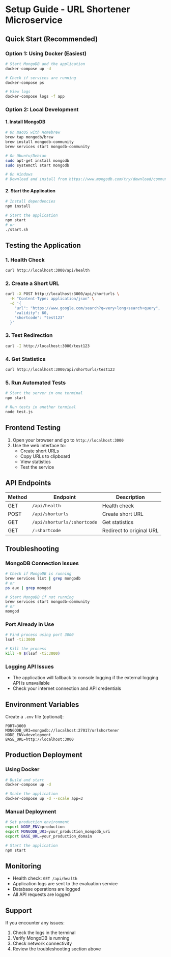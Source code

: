 # Setup Guide - URL Shortener Microservice

## Quick Start (Recommended)

### Option 1: Using Docker (Easiest)
```bash
# Start MongoDB and the application
docker-compose up -d

# Check if services are running
docker-compose ps

# View logs
docker-compose logs -f app
```

### Option 2: Local Development

#### 1. Install MongoDB
```bash
# On macOS with Homebrew
brew tap mongodb/brew
brew install mongodb-community
brew services start mongodb-community

# On Ubuntu/Debian
sudo apt-get install mongodb
sudo systemctl start mongodb

# On Windows
# Download and install from https://www.mongodb.com/try/download/community
```

#### 2. Start the Application
```bash
# Install dependencies
npm install

# Start the application
npm start
# or
./start.sh
```

## Testing the Application

### 1. Health Check
```bash
curl http://localhost:3000/api/health
```

### 2. Create a Short URL
```bash
curl -X POST http://localhost:3000/api/shorturls \
  -H "Content-Type: application/json" \
  -d '{
    "url": "https://www.google.com/search?q=very+long+search+query",
    "validity": 60,
    "shortcode": "test123"
  }'
```

### 3. Test Redirection
```bash
curl -I http://localhost:3000/test123
```

### 4. Get Statistics
```bash
curl http://localhost:3000/api/shorturls/test123
```

### 5. Run Automated Tests
```bash
# Start the server in one terminal
npm start

# Run tests in another terminal
node test.js
```

## Frontend Testing

1. Open your browser and go to `http://localhost:3000`
2. Use the web interface to:
   - Create short URLs
   - Copy URLs to clipboard
   - View statistics
   - Test the service

## API Endpoints

| Method | Endpoint | Description |
|--------|----------|-------------|
| GET | `/api/health` | Health check |
| POST | `/api/shorturls` | Create short URL |
| GET | `/api/shorturls/:shortcode` | Get statistics |
| GET | `/:shortcode` | Redirect to original URL |

## Troubleshooting

### MongoDB Connection Issues
```bash
# Check if MongoDB is running
brew services list | grep mongodb
# or
ps aux | grep mongod

# Start MongoDB if not running
brew services start mongodb-community
# or
mongod
```

### Port Already in Use
```bash
# Find process using port 3000
lsof -ti:3000

# Kill the process
kill -9 $(lsof -ti:3000)
```

### Logging API Issues
- The application will fallback to console logging if the external logging API is unavailable
- Check your internet connection and API credentials

## Environment Variables

Create a `.env` file (optional):
```env
PORT=3000
MONGODB_URI=mongodb://localhost:27017/urlshortener
NODE_ENV=development
BASE_URL=http://localhost:3000
```

## Production Deployment

### Using Docker
```bash
# Build and start
docker-compose up -d

# Scale the application
docker-compose up -d --scale app=3
```

### Manual Deployment
```bash
# Set production environment
export NODE_ENV=production
export MONGODB_URI=your_production_mongodb_uri
export BASE_URL=your_production_domain

# Start the application
npm start
```

## Monitoring

- Health check: `GET /api/health`
- Application logs are sent to the evaluation service
- Database operations are logged
- All API requests are logged

## Support

If you encounter any issues:
1. Check the logs in the terminal
2. Verify MongoDB is running
3. Check network connectivity
4. Review the troubleshooting section above
